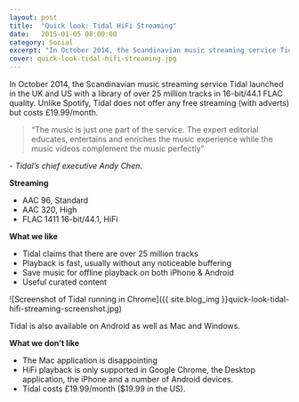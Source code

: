 ```yaml
---
layout: post
title:  "Quick look: Tidal HiFi Streaming"
date:   2015-01-05 08:00:00
category: Social
excerpt: "In October 2014, the Scandinavian music streaming service Tidal launched in the UK and US with a library of over 25 million tracks in 16-bit/44.1 FLAC quality."
cover: quick-look-tidal-hifi-streaming.jpg
---
```


In October 2014, the Scandinavian music streaming service Tidal launched in the UK and US with a library of over 25 million tracks in 16-bit/44.1 FLAC quality. Unlike Spotify, Tidal does not offer any free streaming (with adverts) but costs £19.99/month.

> “The music is just one part of the service. The expert editorial educates, entertains and enriches the music experience while the music videos complement the music perfectly”

_- Tidal’s chief executive Andy Chen._

**Streaming**

- AAC 96, Standard
- AAC 320, High
- FLAC 1411 16-bit/44.1, HiFi

**What we like**

- Tidal claims that there are over 25 million tracks
- Playback is fast, usually without any noticeable buffering
- Save music for offline playback on both iPhone & Android
- Useful curated content

![Screenshot of Tidal running in Chrome]({{ site.blog_img }}quick-look-tidal-hifi-streaming-screenshot.jpg)

Tidal is also available on Android as well as Mac and Windows.

**What we don’t like**

- The Mac application is disappointing
- HiFi playback is only supported in Google Chrome, the Desktop application, the iPhone and a number of Android devices.
- Tidal costs £19.99/month ($19.99 in the US).
